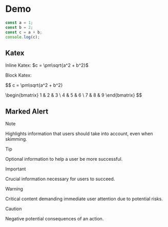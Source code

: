 # Demo 

```js prettier
const a = 1;
const b = 2;
const c = a + b;
console.log(c);
```

## Katex
Inline Katex: $c = \pm\sqrt{a^2 + b^2}$

Block Katex:

$$
c = \pm\sqrt{a^2 + b^2}

\begin{bmatrix}
1 & 2 & 3 \\
4 & 5 & 6 \\
7 & 8 & 9
\end{bmatrix}
$$

## Marked Alert
> [!NOTE]
> Highlights information that users should take into account, even when skimming.

> [!TIP]
> Optional information to help a user be more successful.

> [!IMPORTANT]
> Crucial information necessary for users to succeed.

> [!WARNING]
> Critical content demanding immediate user attention due to potential risks.

> [!CAUTION]
> Negative potential consequences of an action.